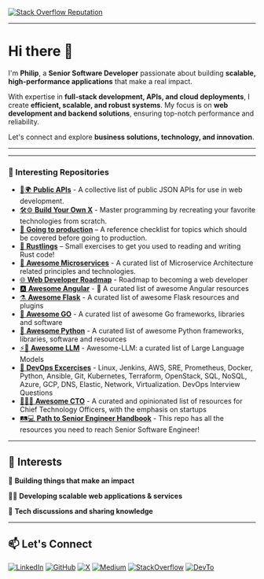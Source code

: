 <!-- Social Icons -->

[LinkedIn]: https://www.linkedin.com/in/pmutua
[GitHub]: https://www.github.com/pmutua
[Twitter]: https://www.twitter.com/itsphilipmutua
[Medium]: http://www.medium.com/@philip.mutua
[StackOverflow]: https://stackoverflow.com/users/8342189/philip-mutua
[DevTo]: http://dev.to/pmutua

<p align="left">
  <a href="https://stackoverflow.com/users/8342189/philip-mutua">
    <img alt="Stack Overflow Reputation" src="https://stackoverflow-badge.vercel.app/?userID=8342189">
  </a>
</p>

---

# Hi there 👋

I'm **Philip**, a **Senior Software Developer** passionate about building **scalable, high-performance applications** that make a real impact.

With expertise in **full-stack development, APIs, and cloud deployments**, I create **efficient, scalable, and robust systems**. My focus is on **web development and backend solutions**, ensuring top-notch performance and reliability.

Let's connect and explore **business solutions, technology, and innovation**.


---

<!-- Social Icons 

## 📌 Technical Skills  

### 💻 Frontend Development  
- **Languages:** TypeScript, JavaScript, HTML, CSS, Sass  
- **Frameworks & Libraries:** Angular, RxJS, Jinja  
- **Styling & UI:** Tailwind CSS, Bootstrap, Material UI  
- **Prototyping & Design:** Figma, Canva  

### 🏗️ Backend Development  
- **Languages:** TypeScript, JavaScript, Python  
- **Frameworks:** Django, Node.js, Flask, FastAPI  

### 🗄️ Databases  
- **Relational:** PostgreSQL, MySQL, SQLite  
- **NoSQL & Caching:** MongoDB, Redis  

### ☁️ Cloud & Infrastructure  
- **Cloud Providers:** Azure, AWS, Google Cloud Platform, Firebase  
- **Hosting & Deployment:** Vercel, Render, Heroku, Railway  
- **Reverse Proxy & Load Balancing:** NGINX, Cloudflare  

### ⚙️ DevOps & CI/CD  
- **Version Control & CI/CD:** Git, GitHub Actions, Azure DevOps  
- **Containerization & Infrastructure:** Docker
- **Message Queues:** RabbitMQ  

### 🔧 Tools & Productivity  
- **Project Management:** Jira, Notion  
- **API Development & Testing:** Postman  
- **AI & Automation:** OpenAI, Anthropic  
---

## 🏗️ Projects & Contributions

### 💡 Personal Projects
🌐 Web Apps
- [📦 **Angular Boilerplate project**](https://github.com/pmutua/Boilerplate-Angular-Project) – Scalable Boilerplate Angular 17 application starter. This Angular project is a scalable, well-structured enterprise application designed for efficient handling of diverse features. It adheres to best practices, promoting modularity, reusability, and maintainability 🚀.
- [**Quandl Stocks**](https://github.com/pmutua/quandlstocks) - An Angular application that allows a user to visualize the historical trend of end of day stock prices for publicly available companies. The application uses the Quandl API.
- [🟩 **Matrix Rain**](https://github.com/pmutua/Matrix-Rain) - Fun project that creates an animation of raining katakana symbols similar to the Matrix movie scene. It's implemented using HTML, CSS, and JavaScript, and is customizable.
- [🚀 **Portfolio**](https://pmutua-github-io-pmutuas-projects.vercel.app/) – My website devloped using Angular.
- [🌐💻 **API Developer Portal Demo UI**](https://app-4pf.pages.dev/fr/) - The **API SaaS Application Developer Portal** is a centralized hub designed for developers to seamlessly explore, integrate, and manage API services. It offers a user-friendly interface, comprehensive API documentation, authentication mechanisms, and analytics to enhance the developer experience.  🔑 **To log in, use the following [test users](https://gist.github.com/pmutua/8f08e4a824bba0c4aadda6044dd48cdf).** 📂 **[GitHub Repository](https://github.com/Eb-Developer-Playground/api-saas-application)**


🔌 APIs
- [📄🔌 **Document API**](https://github.com/pmutua/document-management-api) - API developed using Fast API for managing documents
- [⚙️📲 **Xelpayer**](https://github.com/pmutua/xelpayer) - Django (DRF) safaricom mpesa API
- [🥗📊🔌 **Restaurant Voting API**](https://github.com/pmutua/restaurant-voting) - This repository contains a set of RESTful APIs for a restaurant management system. It includes endpoints for registering a user, creating a new employee, user login, and logout. Additionally, it provides endpoints for listing all restaurants, listing all menus of the current day, and voting for a menu.
- [☁️🔌**Weather API**](https://github.com/pmutua/weather-api) - Weather Forecast API
- [💬🔌 **SMS Service API**](https://github.com/pmutua/sms-service) - API has ability to send SMS to multiple 🇰🇪 Kenya phone numbers. Supported service providers include Safaricom, Airtel Kenya & Telcom Kenya.
- [⚽🥅 **Elite Schedule**](https://github.com/pmutua/elite-schedule) - Elite Schedule is an open source football REST API providing historical results to help analyse many years of data quickly and efficiently.
- [🖼️🔍**Image Classifier**](https://github.com/pmutua/imgclassifier) - Image Recognition Flask Restful API.
- [🔗💰 **Conduit**](https://github.com/pmutua/conduit) -Node.js REST API integrated with third party Safaricom's Mpesa Daraja API an Application Programming Interface that creates a bridge for payment integration to web and mobile apps.
- [🤖🔍 Django DRF API for Bulk CSV/XLSX Uploads & AI-Powered Queries with LangChain](https://github.com/pmutua/drf_csv_xlsx_file_upload) - Demo Django (Django Rest Framework) API uploads .csv/.xlsx for bulk data, queries via text for accurate results. Integrated with OpenAI using Langchain library. Watch full implementation via this [video](https://www.youtube.com/watch?v=gXYvhHocz84&t=4333s)
- [🤖📈 **Trading Bot Demo**](https://github.com/pmutua/tradingbot) - Demo Crypto Trading Telegram Bot (python, flask, web sockets, asyncio, pandas, telegram-bot, postgreSQL, ta-lib, binance-connector-api, docker, docker-compose, requests...)

📱 Mobile 
  - [**Moovie**](https://github.com/pmutua/moovie) - A Movie search application made with flutter

### 🔥 Hackathon Contributions
- [🤖 **CodeCraftGPT**](https://github.com/pmutua/CodeCraftGPT) – AI-driven developer productivity platform. 

⚠️ **Note:** Some projects are no longer actively maintained, and others are still in development. Developers may need to update dependencies, configurations, or add missing features if they plan to use or contribute. 

-->
---
### 📌 Interesting Repositories
- [🔌🌍 **Public APIs**](https://github.com/pmutua/public-apis) - A collective list of public JSON APIs for use in web development.
- [🛠️⚙️ **Build Your Own X**](https://github.com/pmutua/build-your-own-x) - Master programming by recreating your favorite technologies from scratch.
- [🚀 **Going to production**](https://github.com/pmutua/going-to-production?tab=readme-ov-file) – A reference checklist for topics which should be covered before going to production.
- [🦀 **Rustlings**](https://github.com/pmutua/rustlings) – Small exercises to get you used to reading and writing Rust code!
- [📡 **Awesome Microservices**](https://github.com/mfornos/awesome-microservices) - A curated list of Microservice Architecture related principles and technologies.
- [🌐 **Web Developer Roadmap**](https://github.com/pmutua/developer-roadmap) - Roadmap to becoming a web developer
- [🅰️ **Awesome Angular**](https://github.com/PatrickJS/awesome-angular) - 📄 A curated list of awesome Angular resources 
- [⚗️ **Awesome Flask**](https://github.com/pmutua/awesome-flask) - A curated list of awesome Flask resources and plugins
- [🐹 **Awesome GO**](https://github.com/pmutua/awesome-go) - A curated list of awesome Go frameworks, libraries and software
- [🐍 **Awesome Python**](https://github.com/pmutua/awesome-python) - A curated list of awesome Python frameworks, libraries, software and resources
- [⚡🤖 **Awesome LLM**](https://github.com/Hannibal046/Awesome-LLM) - Awesome-LLM: a curated list of Large Language Models
- [🚀 **DevOps Excercises**](https://github.com/pmutua/devops-exercises) - Linux, Jenkins, AWS, SRE, Prometheus, Docker, Python, Ansible, Git, Kubernetes, Terraform, OpenStack, SQL, NoSQL, Azure, GCP, DNS, Elastic, Network, Virtualization. DevOps Interview Questions
- [🚀👨‍💻 **Awesome CTO**](https://github.com/pmutua/awesome-cto) - A curated and opinionated list of resources for Chief Technology Officers, with the emphasis on startups
- [🛤️💻 **Path to Senior Engineer Handbook**](https://github.com/pmutua/senior-engineer) - This repo has all the resources you need to reach Senior Software Engineer!


---

## 📌 Interests

🦄 **Building things that make an impact**

👨‍💻 **Developing scalable web applications & services**

📢 **Tech discussions and sharing knowledge**

---

## 📫 Let's Connect

[![LinkedIn](https://img.shields.io/badge/-LinkedIn-0077B5?style=flat-square&logo=linkedin&logoColor=white)][LinkedIn]
[![GitHub](https://img.shields.io/badge/-GitHub-181717?style=flat-square&logo=github&logoColor=white)][GitHub]
[![X](https://img.shields.io/badge/-X-000000?style=flat-square&logo=x&logoColor=white)](https://twitter.com/itsphilipmutua)
[![Medium](https://img.shields.io/badge/-Medium-000000?style=flat-square&logo=medium&logoColor=white)][Medium]
[![StackOverflow](https://img.shields.io/badge/-StackOverflow-F58025?style=flat-square&logo=stackoverflow&logoColor=white)][StackOverflow]
[![DevTo](https://img.shields.io/badge/-Dev.to-0A0A0A?style=flat-square&logo=dev.to&logoColor=white)][DevTo]
